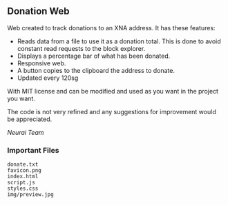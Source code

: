 ## Donation Web

Web created to track donations to an XNA address. It has these features:

- Reads data from a file to use it as a donation total. This is done to avoid constant read requests to the block explorer.
- Displays a percentage bar of what has been donated.
- Responsive web.
- A button copies to the clipboard the address to donate.
- Updated every 120sg

With MIT license and can be modified and used as you want in the project you want. 

The code is not very refined and any suggestions for improvement would be appreciated.

*Neurai Team*

### Important Files
```
donate.txt
favicon.png
index.html
script.js
styles.css
img/preview.jpg
```
